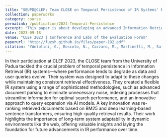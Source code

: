 ```yaml
---
title: "SEUPD@CLEF: Team CLOSE on Temporal Persistence of IR Systems' Performance."
collection: paperworks
category: course
permalink: /publication/2024-Temporal-Persistence
excerpt: "This paper is about developing an advanced Information Retrieval system for CLEF 2023, addressing the challenge of maintaining high performance over time with evolving data, by leveraging sophisticated indexing, query expansion, and re-ranking methodologies."
date: 2023-09-18
venue: "CLEF 2023 | Conference and Labs of the Evaluation Forum"
paperurl: "http://fuzsh.github.io/files/paper-192.pdf"
citation: "YAntolini, G., Boscolo, N., Cazzaro, M., Martinelli, M., Safavi, S., Shami, F. and Ferro, N., 2023. SEUPD@ CLEF: Team CLOSE on Temporal Persistence of IR Systems' Performance. In CLEF (Working Notes) (pp. 2368-2395)."
---
```


In their participation at CLEF 2023, the CLOSE team from the University of Padua tackled the crucial problem of temporal persistence in Information Retrieval (IR) systems—where performance tends to degrade as data and user queries evolve. Their system was designed to adapt to these changes while maintaining consistent retrieval effectiveness. They created a flexible IR system using a range of sophisticated methodologies, such as advanced document parsing to eliminate unnecessary noise, indexing processes that streamline information for optimal search performance, and an innovative approach to query expansion via AI models. A key innovation was re-ranking retrieved documents based on BM25 and deep learning-based sentence transformers, ensuring high-quality retrieval results. Their work highlights the importance of long-term system adaptability in dynamic environments like the web, offering valuable insights and laying the foundation for future advancements in IR performance over time.
